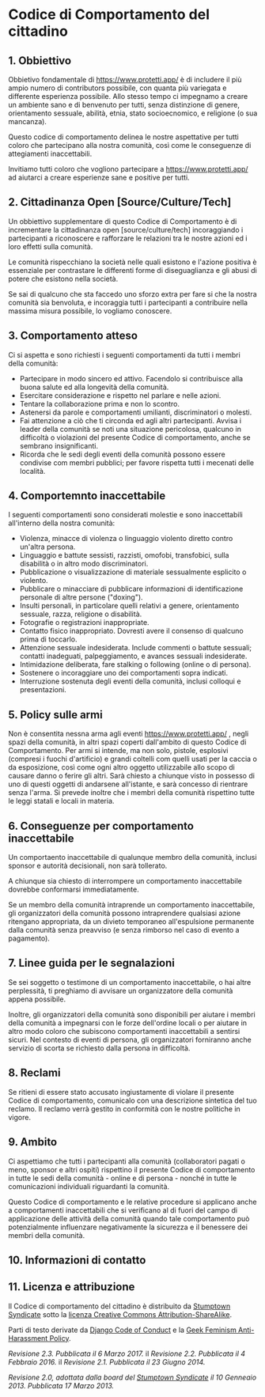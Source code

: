 # Codice di Comportamento del cittadino

## 1. Obbiettivo

Obbietivo fondamentale di https://www.protetti.app/ è di includere il più ampio numero di contributors possibile, con quanta più variegata e differente esperienza possibile. Allo stesso tempo ci impegnamo a creare un ambiente sano e di benvenuto per tutti, senza distinzione di genere, orientamento sessuale, abilità, etnia, stato socioecnomico, e religione (o sua mancanza).

Questo codice di comportamento delinea le nostre aspettative per tutti coloro che partecipano alla nostra comunità, così come le conseguenze di attegiamenti inaccettabili.

Invitiamo tutti coloro che vogliono partecipare a https://www.protetti.app/ ad aiutarci a creare esperienze sane e positive per tutti.

## 2. Cittadinanza Open [Source/Culture/Tech] 

Un obbiettivo supplementare di questo Codice di Comportamento è di incrementare la cittadinanza open [source/culture/tech] incoraggiando i partecipanti a riconoscere e rafforzare le relazioni tra le nostre azioni ed i loro effetti sulla comunità.

Le comunità rispecchiano la società nelle quali esistono e l'azione positiva è essenziale per contrastare le differenti forme di diseguaglianza e gli abusi di potere che esistono nella società.

Se sai di qualcuno che sta faccedo uno sforzo extra per fare si che la nostra comunità sia benvoluta, e incoraggia tutti i partecipanti a contribuire nella massima misura possibile, lo vogliamo conoscere. 

## 3. Comportamento atteso

Ci si aspetta e sono richiesti i seguenti comportamenti da tutti i membri della comunità:

 * Partecipare in modo sincero ed attivo. Facendolo si contribuisce alla buona salute ed alla longevità della comunità.
 * Esercitare considerazione e rispetto nel parlare e nelle azioni.
 * Tentare la collaborazione prima e non lo scontro.
 * Astenersi da parole e comportamenti umilianti, discriminatori o molesti.
 * Fai attenzione a ciò che ti circonda ed agli altri partecipanti. Avvisa i leader della comunità se noti una situazione pericolosa, qualcuno in difficoltà o violazioni del presente Codice di comportamento, anche se sembrano insignificanti.
 * Ricorda che le sedi degli eventi della comunità possono essere condivise com membri pubblici; per favore rispetta tutti i mecenati delle località. 
 
## 4. Comportemnto inaccettabile

I seguenti comportamenti sono considerati molestie e sono inaccettabili all'interno della nostra comunità:

 * Violenza, minacce di violenza o linguaggio violento diretto contro un'altra persona.
 * Linguaggio e battute sessisti, razzisti, omofobi, transfobici, sulla disabilità o in altro modo discriminatori.
 * Pubblicazione o visualizzazione di materiale sessualmente esplicito o violento.
 * Pubblicare o minacciare di pubblicare informazioni di identificazione personale di altre persone ("doxing").
 * Insulti personali, in particolare quelli relativi a genere, orientamento sessuale, razza, religione o disabilità.
 * Fotografie o registrazioni inappropriate.
 * Contatto fisico inappropriato. Dovresti avere il consenso di qualcuno prima di toccarlo.
 * Attenzione sessuale indesiderata. Include commenti o battute sessuali; contatti inadeguati, palpeggiamento, e avances sessuali indesiderate.
 * Intimidazione deliberata, fare stalking o following (online o di persona).
 * Sostenere o incoraggiare uno dei comportamenti sopra indicati.
 * Interruzione sostenuta degli eventi della comunità, inclusi colloqui e presentazioni.

## 5. Policy sulle armi

Non è consentita nessna arma agli eventi https://www.protetti.app/ , negli spazi della comunità, in altri spazi coperti dall'ambito di questo Codice di Comportamento. Per armi si intende, ma non solo, pistole, esplosivi (compresi i fuochi d'artificio) e grandi coltelli com quelli usati per la caccia o da esposizione, così come ogni altro oggetto utilizzabile allo scopo di causare danno o ferire gli altri. Sarà chiesto a chiunque visto in possesso di uno di questi oggetti di andarsene all'istante, e sarà concesso di rientrare senza l'arma. Si prevede inoltre che i membri della comunità rispettino tutte le leggi statali e locali in materia.

## 6. Conseguenze per comportamento inaccettabile

Un comportaento inaccettabile di qualunque membro della comunità, inclusi sponsor e autorità decisionali, non sarà tollerato.

A chiunque sia chiesto di interrompere un comportamento inaccettabile dovrebbe conformarsi immediatamente.

Se un membro della comunità intraprende un comportamento inaccettabile, gli organizzatori della comunità possono intraprendere qualsiasi azione ritengano appropriata, da un divieto temporaneo all'espulsione permanente dalla comunità senza preavviso (e senza rimborso nel caso di evento a pagamento).

## 7. Linee guida per le segnalazioni

Se sei soggetto o testimone di un comportamento inaccettabile, o hai altre perplessità, ti preghiamo di avvisare un organizzatore della comunità appena possibile.

Inoltre, gli organizzatori della comunità sono disponibili per aiutare i membri della comunità a impegnarsi con le forze dell'ordine locali o per aiutare in altro modo coloro che subiscono comportamenti inaccettabili a sentirsi sicuri. Nel contesto di eventi di persona, gli organizzatori forniranno anche servizio di scorta se richiesto dalla persona in difficoltà.

## 8. Reclami

Se ritieni di essere stato accusato ingiustamente di violare il presente Codice di comportamento, comunicalo con una descrizione sintetica del tuo reclamo. Il reclamo verrà gestito in conformità con le nostre politiche in vigore.

## 9. Ambito

Ci aspettiamo che tutti i partecipanti alla comunità (collaboratori pagati o meno, sponsor e altri ospiti) rispettino il presente Codice di comportamento in tutte le sedi della comunità - online e di persona - nonché in tutte le comunicazioni individuali riguardanti la comunità.

Questo Codice di comportamento e le relative procedure si applicano anche a comportamenti inaccettabili che si verificano al di fuori del campo di applicazione delle attività della comunità quando tale comportamento può potenzialmente influenzare negativamente la sicurezza e il benessere dei membri della comunità.

## 10. Informazioni di contatto



## 11. Licenza e attribuzione

Il Codice di comportamento del cittadino è distribuito da [Stumptown Syndicate](http://stumptownsyndicate.org) sotto la  [licenza Creative Commons Attribution-ShareAlike](http://creativecommons.org/licenses/by-sa/3.0/). 

Parti di testo derivate da [Django Code of Conduct](https://www.djangoproject.com/conduct/) e la [Geek Feminism Anti-Harassment Policy](http://geekfeminism.wikia.com/wiki/Conference_anti-harassment/Policy).

_Revisione 2.3. Pubblicata il 6 Marzo 2017._
						   il 
_Revisione 2.2. Pubblicata il 4 Febbraio 2016._
						   il 
_Revisione 2.1. Pubblicata il 23 Giugno 2014._

_Revisione 2.0, adottata dalla  board del [Stumptown Syndicate](http://stumptownsyndicate.org)  il  10 Genneaio 2013. Pubblicata 17 Marzo 2013._
